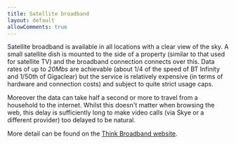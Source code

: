 ```yaml
---
title: Satellite broadband
layout: default
allowComments: true
---
```


Satellite broadband is available in all locations with a clear view of the sky. A small satellite
dish is mounted to the side of a property (similar to that used for satellite TV) and the broadband
connection connects over this. Data rates of up to *20Mbs* are achievable (about 1/4 of the speed
of BT Infinity and 1/50th of Gigaclear) but the service is relatively expensive (in terms of
hardware and connection costs) and subject to quite strict usage caps.

Moreover the data can take half a second or more to travel from a household to the internet. Whilst
this doesn't matter when browsing the web, this delay is sufficiently long to make video calls (via
Skye or a different provider) too delayed to be natural.

More detail can be found on the [Think Broadband website](http://www.thinkbroadband.com/guide/satellite-broadband.html).
